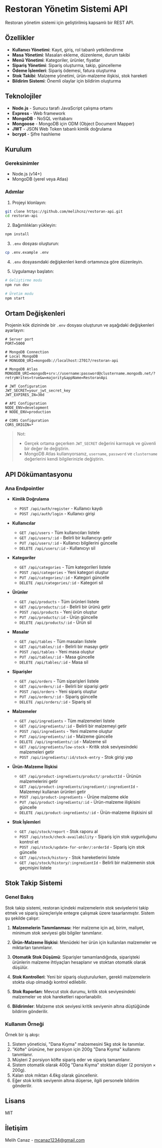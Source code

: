 # Restoran Yönetim Sistemi API

Restoran yönetim sistemi için geliştirilmiş kapsamlı bir REST API.

## Özellikler

- **Kullanıcı Yönetimi**: Kayıt, giriş, rol tabanlı yetkilendirme
- **Masa Yönetimi**: Masaları ekleme, düzenleme, durum takibi
- **Menü Yönetimi**: Kategoriler, ürünler, fiyatlar
- **Sipariş Yönetimi**: Sipariş oluşturma, takip, güncelleme
- **Ödeme İşlemleri**: Sipariş ödemesi, fatura oluşturma
- **Stok Takibi**: Malzeme yönetimi, ürün-malzeme ilişkisi, stok hareketi
- **Bildirim Sistemi**: Önemli olaylar için bildirim oluşturma

## Teknolojiler

- **Node.js** - Sunucu tarafı JavaScript çalışma ortamı
- **Express** - Web framework
- **MongoDB** - NoSQL veritabanı
- **Mongoose** - MongoDB için ODM (Object Document Mapper)
- **JWT** - JSON Web Token tabanlı kimlik doğrulama
- **bcrypt** - Şifre hashleme

## Kurulum

### Gereksinimler

- Node.js (v14+)
- MongoDB (yerel veya Atlas)

### Adımlar

1. Projeyi klonlayın:

```bash
git clone https://github.com/melihcnz/restoran-api.git
cd restoran-api
```

2. Bağımlılıkları yükleyin:

```bash
npm install
```

3. `.env` dosyası oluşturun:

```bash
cp .env.example .env
```

4. `.env` dosyasındaki değişkenleri kendi ortamınıza göre düzenleyin.

5. Uygulamayı başlatın:

```bash
# Geliştirme modu
npm run dev

# Üretim modu
npm start
```

## Ortam Değişkenleri

Projenin kök dizininde bir `.env` dosyası oluşturun ve aşağıdaki değişkenleri ayarlayın:

```
# Server port
PORT=5000

# MongoDB Connection
# Local MongoDB
# MONGODB_URI=mongodb://localhost:27017/restoran-api

# MongoDB Atlas
MONGODB_URI=mongodb+srv://username:password@clustername.mongodb.net/?retryWrites=true&w=majority&appName=RestoranApi

# JWT Configuration
JWT_SECRET=your_jwt_secret_key
JWT_EXPIRES_IN=30d

# API Configuration
NODE_ENV=development
# NODE_ENV=production

# CORS Configuration
CORS_ORIGIN=*
```

> Not: 
> - Gerçek ortama geçerken `JWT_SECRET` değerini karmaşık ve güvenli bir değer ile değiştirin.
> - MongoDB Atlas kullanıyorsanız, `username`, `password` ve `clustername` değerlerini kendi bilgilerinizle değiştirin.

## API Dökümantasyonu

### Ana Endpointler

- **Kimlik Doğrulama**
  - `POST /api/auth/register` - Kullanıcı kaydı
  - `POST /api/auth/login` - Kullanıcı girişi

- **Kullanıcılar**
  - `GET /api/users` - Tüm kullanıcıları listele
  - `GET /api/users/:id` - Belirli bir kullanıcıyı getir
  - `PUT /api/users/:id` - Kullanıcı bilgilerini güncelle
  - `DELETE /api/users/:id` - Kullanıcıyı sil

- **Kategoriler**
  - `GET /api/categories` - Tüm kategorileri listele
  - `POST /api/categories` - Yeni kategori oluştur
  - `PUT /api/categories/:id` - Kategori güncelle
  - `DELETE /api/categories/:id` - Kategori sil

- **Ürünler**
  - `GET /api/products` - Tüm ürünleri listele
  - `GET /api/products/:id` - Belirli bir ürünü getir
  - `POST /api/products` - Yeni ürün oluştur
  - `PUT /api/products/:id` - Ürün güncelle
  - `DELETE /api/products/:id` - Ürün sil

- **Masalar**
  - `GET /api/tables` - Tüm masaları listele
  - `GET /api/tables/:id` - Belirli bir masayı getir
  - `POST /api/tables` - Yeni masa oluştur
  - `PUT /api/tables/:id` - Masa güncelle
  - `DELETE /api/tables/:id` - Masa sil

- **Siparişler**
  - `GET /api/orders` - Tüm siparişleri listele
  - `GET /api/orders/:id` - Belirli bir siparişi getir
  - `POST /api/orders` - Yeni sipariş oluştur
  - `PUT /api/orders/:id` - Sipariş güncelle
  - `DELETE /api/orders/:id` - Sipariş sil

- **Malzemeler**
  - `GET /api/ingredients` - Tüm malzemeleri listele
  - `GET /api/ingredients/:id` - Belirli bir malzemeyi getir
  - `POST /api/ingredients` - Yeni malzeme oluştur
  - `PUT /api/ingredients/:id` - Malzeme güncelle
  - `DELETE /api/ingredients/:id` - Malzeme sil
  - `GET /api/ingredients/low-stock` - Kritik stok seviyesindeki malzemeleri getir
  - `POST /api/ingredients/:id/stock-entry` - Stok girişi yap

- **Ürün-Malzeme İlişkisi**
  - `GET /api/product-ingredients/product/:productId` - Ürünün malzemelerini getir
  - `GET /api/product-ingredients/ingredient/:ingredientId` - Malzemeyi kullanan ürünleri getir
  - `POST /api/product-ingredients` - Ürüne malzeme ekle
  - `PUT /api/product-ingredients/:id` - Ürün-malzeme ilişkisini güncelle
  - `DELETE /api/product-ingredients/:id` - Ürün-malzeme ilişkisini sil

- **Stok İşlemleri**
  - `GET /api/stock/report` - Stok raporu al
  - `POST /api/stock/check-availability` - Sipariş için stok uygunluğunu kontrol et
  - `POST /api/stock/update-for-order/:orderId` - Sipariş için stok güncelle
  - `GET /api/stock/history` - Stok hareketlerini listele
  - `GET /api/stock/history/:ingredientId` - Belirli bir malzemenin stok geçmişini listele

## Stok Takip Sistemi

### Genel Bakış

Stok takip sistemi, restoran içindeki malzemelerin stok seviyelerini takip etmek ve sipariş süreçleriyle entegre çalışmak üzere tasarlanmıştır. Sistem şu şekilde çalışır:

1. **Malzemelerin Tanımlanması**: Her malzeme için ad, birim, maliyet, minimum stok seviyesi gibi bilgiler tanımlanır.

2. **Ürün-Malzeme İlişkisi**: Menüdeki her ürün için kullanılan malzemeler ve miktarları tanımlanır.

3. **Otomatik Stok Düşümü**: Siparişler tamamlandığında, siparişteki ürünlerin malzeme ihtiyaçları hesaplanır ve stoktan otomatik olarak düşülür.

4. **Stok Kontrolleri**: Yeni bir sipariş oluşturulurken, gerekli malzemelerin stokta olup olmadığı kontrol edilebilir.

5. **Stok Raporları**: Mevcut stok durumu, kritik stok seviyesindeki malzemeler ve stok hareketleri raporlanabilir.

6. **Bildirimler**: Malzeme stok seviyesi kritik seviyenin altına düştüğünde bildirim gönderilir.

### Kullanım Örneği

Örnek bir iş akışı:

1. Sistem yöneticisi, "Dana Kıyma" malzemesini 5kg stok ile tanımlar.
2. "Köfte" ürününe, her porsiyon için 200g "Dana Kıyma" kullanımı tanımlanır.
3. Müşteri 2 porsiyon köfte sipariş eder ve sipariş tamamlanır.
4. Sistem otomatik olarak 400g "Dana Kıyma" stoktan düşer (2 porsiyon × 200g).
5. Kalan stok miktarı 4.6kg olarak güncellenir.
6. Eğer stok kritik seviyenin altına düşerse, ilgili personele bildirim gönderilir.

## Lisans

MIT

## İletişim

Melih Canaz - mcanaz1234@gmail.com